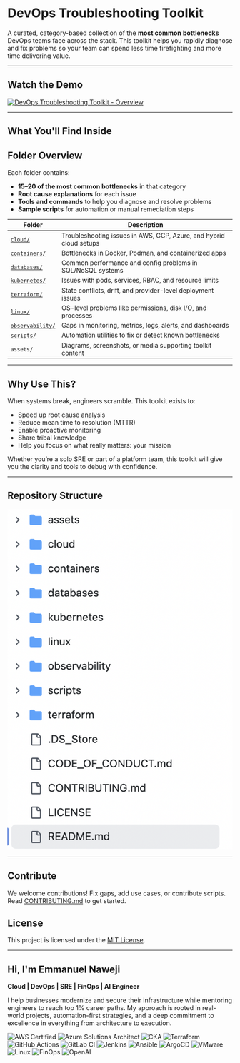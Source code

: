 # DevOps Troubleshooting Toolkit

A curated, category-based collection of the **most common bottlenecks** DevOps teams face across the stack. This toolkit helps you rapidly diagnose and fix problems so your team can spend less time firefighting and more time delivering value.

---

## Watch the Demo

[![DevOps Troubleshooting Toolkit - Overview](https://img.youtube.com/vi/tF0wPL5NTnw/0.jpg)](https://www.youtube.com/watch?v=tF0wPL5NTnw)

---

## What You'll Find Inside

## Folder Overview

Each folder contains:

- **15–20 of the most common bottlenecks** in that category  
- **Root cause explanations** for each issue  
- **Tools and commands** to help you diagnose and resolve problems  
- **Sample scripts** for automation or manual remediation steps  

| Folder         | Description                                                  |
|----------------|--------------------------------------------------------------|
| [`cloud/`](cloud/bottlenecks.md)       | Troubleshooting issues in AWS, GCP, Azure, and hybrid cloud setups |
| [`containers/`](containers/bottlenecks.md)  | Bottlenecks in Docker, Podman, and containerized apps        |
| [`databases/`](databases/bottlenecks.md)   | Common performance and config problems in SQL/NoSQL systems  |
| [`kubernetes/`](kubernetes/bottlenecks.md)  | Issues with pods, services, RBAC, and resource limits        |
| [`terraform/`](terraform/bottlenecks.md)   | State conflicts, drift, and provider-level deployment issues |
| [`linux/`](linux/bottlenecks.md)       | OS-level problems like permissions, disk I/O, and processes  |
| [`observability/`](observability/bottlenecks.md) | Gaps in monitoring, metrics, logs, alerts, and dashboards  |
| [`scripts/`](scripts/scripts.md)     | Automation utilities to fix or detect known bottlenecks      |
| `assets/`      | Diagrams, screenshots, or media supporting toolkit content   |

---

## Why Use This?

When systems break, engineers scramble. This toolkit exists to:

- Speed up root cause analysis  
- Reduce mean time to resolution (MTTR)  
- Enable proactive monitoring  
- Share tribal knowledge  
- Help you focus on what really matters: your mission

Whether you’re a solo SRE or part of a platform team, this toolkit will give you the clarity and tools to debug with confidence.

---

## Repository Structure

![Repository Structure](assets/repo-structure.png)

---

## Contribute

We welcome contributions! Fix gaps, add use cases, or contribute scripts. Read [CONTRIBUTING.md](CONTRIBUTING.md) to get started.

## License

This project is licensed under the [MIT License](LICENSE).

---

## Hi, I'm Emmanuel Naweji

**Cloud | DevOps | SRE | FinOps | AI Engineer**  

I help businesses modernize and secure their infrastructure while mentoring engineers to reach top 1% career paths. My approach is rooted in real-world projects, automation-first strategies, and a deep commitment to excellence in everything from architecture to execution.

![AWS Certified](https://img.shields.io/badge/AWS-Certified-blue?logo=amazonaws)
![Azure Solutions Architect](https://img.shields.io/badge/Azure-Solutions%20Architect-0078D4?logo=microsoftazure)
![CKA](https://img.shields.io/badge/Kubernetes-CKA-blue?logo=kubernetes)
![Terraform](https://img.shields.io/badge/IaC-Terraform-623CE4?logo=terraform)
![GitHub Actions](https://img.shields.io/badge/CI/CD-GitHub%20Actions-blue?logo=githubactions)
![GitLab CI](https://img.shields.io/badge/CI/CD-GitLab%20CI-FC6D26?logo=gitlab)
![Jenkins](https://img.shields.io/badge/CI/CD-Jenkins-D24939?logo=jenkins)
![Ansible](https://img.shields.io/badge/Automation-Ansible-red?logo=ansible)
![ArgoCD](https://img.shields.io/badge/GitOps-ArgoCD-orange?logo=argo)
![VMware](https://img.shields.io/badge/Virtualization-VMware-607078?logo=vmware)
![Linux](https://img.shields.io/badge/OS-Linux-black?logo=linux)
![FinOps](https://img.shields.io/badge/FinOps-Cost%20Optimization-green?logo=money)
![OpenAI](https://img.shields.io/badge/AI-OpenAI-ff9900?logo=openai)
